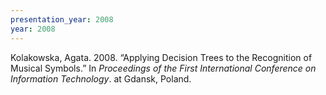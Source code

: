 ```yaml
---
presentation_year: 2008
year: 2008
---
```


Kolakowska, Agata. 2008. “Applying Decision Trees to the Recognition of Musical Symbols.” In <i>Proceedings of the First International Conference on Information Technology</i>. at Gdansk, Poland.